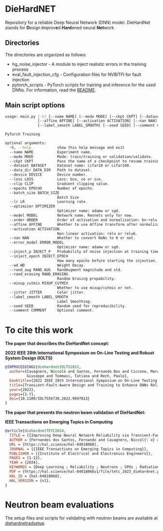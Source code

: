 # DieHardNET

Repository for a reliable Deep Neural Network (DNN) model. DieHardNet stands for
**D**esign **i**mprov**e**d **Hard**ened neural **Net**work

[comment]: <> (TODO: Replace by two images from john mcclane one 
classified with DieHardNet and other with an error
 l![Die hard photo]&#40;/diehard.jpg&#41;)

## Directories

The directories are organized as follows:

* hg_noise_injector - A module to inject realistic errors in the training process
* eval_fault_injection_cfg - Configuration files for NVBITFI for fault injection
* pytorch_scripts - PyTorch scripts for training and inference for the used DNNs. For information, read
  the [README](/pytorch_scripts/README.md).

## Main script options

```bash
usage: main.py [-h] [--name NAME] [--mode MODE] [--ckpt CKPT] [--dataset DATASET] [--data_dir DATA_DIR] [--device DEVICE] [--loss LOSS] [--clip CLIP] [--epochs EPOCHS] [--batch_size BATCH_SIZE] [--lr LR] [--optimizer OPTIMIZER] [--model MODEL] [--order ORDER]
               [--affine AFFINE] [--activation ACTIVATION] [--nan NAN] [--error_model ERROR_MODEL] [--inject_p INJECT_P] [--inject_epoch INJECT_EPOCH] [--wd WD] [--rand_aug RAND_AUG] [--rand_erasing RAND_ERASING] [--mixup_cutmix MIXUP_CUTMIX] [--jitter JITTER]
               [--label_smooth LABEL_SMOOTH] [--seed SEED] [--comment COMMENT]

PyTorch Training

optional arguments:
  -h, --help            show this help message and exit
  --name NAME           Experiment name.
  --mode MODE           Mode: train/training or validation/validate.
  --ckpt CKPT           Pass the name of a checkpoint to resume training.
  --dataset DATASET     Dataset name: cifar10 or cifar100.
  --data_dir DATA_DIR   Path to dataset.
  --device DEVICE       Device number.
  --loss LOSS           Loss: bce, ce or sce.
  --clip CLIP           Gradient clipping value.
  --epochs EPOCHS       Number of epochs.
  --batch_size BATCH_SIZE
                        Batch Size
  --lr LR               Learning rate.
  --optimizer OPTIMIZER
                        Optimizer name: adamw or sgd.
  --model MODEL         Network name. Resnets only for now.
  --order ORDER         Order of activation and normalization: bn-relu or relu-bn.
  --affine AFFINE       Whether to use Affine transform after normalization or not.
  --activation ACTIVATION
                        Non-linear activation: relu or relu6.
  --nan NAN             Whether to convert NaNs to 0 or not.
  --error_model ERROR_MODEL
                        Optimizer name: adamw or sgd.
  --inject_p INJECT_P   Probability of noise injection at training time.
  --inject_epoch INJECT_EPOCH
                        How many epochs before starting the injection.
  --wd WD               Weight Decay.
  --rand_aug RAND_AUG   RandAugment magnitude and std.
  --rand_erasing RAND_ERASING
                        Random Erasing propability.
  --mixup_cutmix MIXUP_CUTMIX
                        Whether to use mixup/cutmix or not.
  --jitter JITTER       Color jitter.
  --label_smooth LABEL_SMOOTH
                        Label Smoothing.
  --seed SEED           Random seed for reproducibility.
  --comment COMMENT     Optional comment.

```

# To cite this work

**The paper that describes the DieHardNet concept:**

**2022 IEEE 28th International Symposium on On-Line Testing and Robust System Design (IOLTS)**

```bibtex
@INPROCEEDINGS{diehardnetIOLTS2022,
  author={Cavagnero, Niccolò and Santos, Fernando Dos and Ciccone, Marco and Averta, 
          Giuseppe and Tommasi, Tatiana and Rech, Paolo},
  booktitle={2022 IEEE 28th International Symposium on On-Line Testing and Robust System Design (IOLTS)}, 
  title={Transient-Fault-Aware Design and Training to Enhance DNNs Reliability with Zero-Overhead}, 
  year={2022},
  pages={1-7},
  doi={10.1109/IOLTS56730.2022.9897813}
}

```

**The paper that presents the neutron beam validation of DieHardNet:**

**IEEE Transactions on Emerging Topics in Computing**
```bibtex
@article{diehardnetTETC2024,
  TITLE = {{Improving Deep Neural Network Reliability via Transient-Fault-Aware Design and Training}},
  AUTHOR = {Fernandes dos Santos, Fernando and Cavagnero, Niccol{\`o} and Ciccone, Marco and Averta, Giuseppe and Kritikakou, Angeliki and Sentieys, Olivier and Rech, Paolo and Tommasi, Tatiana},
  URL = {https://hal.science/hal-04818068},
  JOURNAL = {{IEEE Transactions on Emerging Topics in Computing}},
  PUBLISHER = {{Institute of Electrical and Electronics Engineers}},
  PAGES = {1-12},
  YEAR = {2024},
  KEYWORDS = {Deep Learning ; Reliability ; Neutrons ; GPUs ; Radiation-induced faults ✦},
  PDF = {https://hal.science/hal-04818068v1/file/tetc_2023_diehardnet.pdf},
  HAL_ID = {hal-04818068},
  HAL_VERSION = {v1},
}
```

# Neutron beam evaluations

The setup files and scripts for validating with neutron beams are available at
[diehardnetradsetup](https://github.com/diehardnet/diehardnetradsetup)
